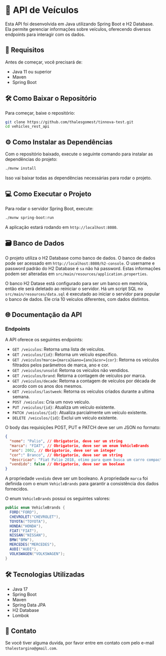 # 🚗 API de Veículos

Esta API foi desenvolvida em Java utilizando Spring Boot e H2 Database. Ela permite gerenciar informações sobre veículos, oferecendo diversos endpoints para interagir com os dados.

## 📃 Requisitos

Antes de começar, você precisará de:

- Java 11 ou superior
- Maven
- Spring Boot

## 🛠 Como Baixar o Repositório

Para começar, baixe o repositório:

```bash
git clone https://github.com/thalesgomest/tinnova-test.git
cd vehicles_rest_api

```

## ⚙ Como Instalar as Dependências


Com o repositório baixado, execute o seguinte comando para instalar as dependências do projeto:

```bash
./mvnw install
```
Isso vai baixar todas as dependências necessárias para rodar o projeto.

## 💻 Como Executar o Projeto

Para rodar o servidor Spring Boot, execute:

```bash
./mvnw spring-boot:run
```
A aplicação estará rodando em `http://localhost:8080`.

## 🗃 Banco de Dados

O projeto utiliza o H2 Database como banco de dados. O banco de dados pode ser acessado em `http://localhost:8080/h2-console`. O username e password padrão do H2 Database é `sa` não há password. Estas informações podem ser alteradas em `src/main/resources/application.properties`.

O banco H2 Datase está configurado para ser um banco em memória, então ele será deletado ao reiniciar o servidor.
Há um script SQL no `src/main/resources/data.sql` é executado ao iniciar o servidor para popular o banco de dados. Ele cria 10 veículos diferentes, com dados distintos.

## 🌐 Documentação da API

### Endpoints

A API oferece os seguintes endpoints:

- `GET /veiculos`: Retorna uma lista de veículos.
- `GET /veiculos/{id}`: Retorna um veículo específico.
- `GET /veiculos?marca={marca}&ano={ano}&cor={cor}`: Retorna os veículos filtrados pelos parâmetros de marca, ano e cor.
- `GET /veiculos/unsold`: Retorna os veículos não vendidos.
- `GET /veiculos/brand`: Retorna a contagem de veículos por marca.
- `GET /veiculos/decade`: Retorna a contagem de veículos por década de acordo com os anos dos mesmos.
- `GET /veiculos/lastweek`: Retorna os veículos criados durante a ultima semana.
- `POST /veiculos`: Cria um novo veículo.
- `PUT /veiculos/{id}`: Atualiza um veículo existente.
- `PATCH /veiculos/{id}`: Atualiza parcialmente um veículo existente.
- `DELETE /veiculos/{id}`: Exclui um veículo existente.


O body das requisições POST, PUT e PATCH deve ser um JSON no formato:

```json
{
  "nome": "Palio", // Obrigatorio, deve ser um string
  "marca": "FIAT", // Obrigatorio, deve ser um enum VehicleBrands
  "ano": 2002, // Obrigatorio, deve ser um integer
  "cor":" Branco", // Obrigatorio, deve ser um string
  "descricao": "Fiat Palio 2018, otimo para quem busca um carro compacto e economico.", // Opcional, deve ser um string
  "vendido": false // Obrigatorio, deve ser um boolean
}
```

A propriedade `vendido` deve ser um booleano.
A propriedade `marca` foi definida com o enum `VehicleBrands` para garantir a consistência dos dados fornecidos.

O enum `VehicleBrands` possui os seguintes valores:

```java
public enum VehicleBrands {
  FORD("FORD"),
  CHEVROLET("CHEVROLET"),
  TOYOTA("TOYOTA"),
  HONDA("HONDA"),
  FIAT("FIAT"),
  NISSAN("NISSAN"),
  BMW("BMW"),
  MERCEDES("MERCEDES"),
  AUDI("AUDI"),
  VOLKSWAGEN("VOLKSWAGEN");
}
```

## 🛠 Tecnologias Utilizadas
- Java 17
- Spring Boot
- Maven
- Spring Data JPA
- H2 Database
- Lombok

## 📩 Contato

Se você tiver alguma duvida, por favor entre em contato com pelo e-mail `thalestargino@gmail.com`.






